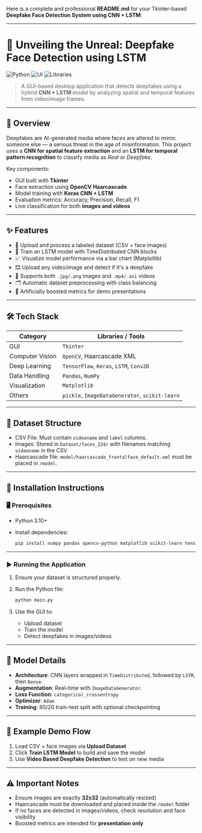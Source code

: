 Here is a complete and professional **README.md** for your Tkinter-based **Deepfake Face Detection System using CNN + LSTM**:

---

# 🧠 Unveiling the Unreal: Deepfake Face Detection using LSTM

![Python](https://img.shields.io/badge/Python-3.10%2B-blue.svg)
![UI](https://img.shields.io/badge/UI-Tkinter-lightblue.svg)
![Libraries](https://img.shields.io/badge/Libraries-OpenCV%20%7C%20TensorFlow%20%7C%20Keras-orange.svg)

> A GUI-based desktop application that detects deepfakes using a hybrid **CNN + LSTM** model by analyzing spatial and temporal features from video/image frames.

---

## 🚀 Overview

Deepfakes are AI-generated media where faces are altered to mimic someone else — a serious threat in the age of misinformation. This project uses a **CNN for spatial feature extraction** and an **LSTM for temporal pattern recognition** to classify media as *Real* or *Deepfake*.

Key components:

* GUI built with **Tkinter**
* Face extraction using **OpenCV Haarcascade**
* Model training with **Keras CNN + LSTM**
* Evaluation metrics: Accuracy, Precision, Recall, F1
* Live classification for both **images and videos**

---

## ✨ Features

* 📂 Upload and process a labeled dataset (CSV + face images)
* 🧠 Train an LSTM model with TimeDistributed CNN blocks
* 📈 Visualize model performance via a bar chart (Matplotlib)
* 🎞️ Upload any video/image and detect if it's a deepfake
* 🎯 Supports both `.jpg/.png` images and `.mp4/.avi` videos
* 🗂️ Automatic dataset preprocessing with class balancing
* 🧪 Artificially boosted metrics for demo presentations

---

## 🛠️ Tech Stack

| Category        | Libraries / Tools                              |
| --------------- | ---------------------------------------------- |
| GUI             | `Tkinter`                                      |
| Computer Vision | `OpenCV`, Haarcascade XML                      |
| Deep Learning   | `TensorFlow`, `Keras`, `LSTM`, `Conv2D`        |
| Data Handling   | `Pandas`, `NumPy`                              |
| Visualization   | `Matplotlib`                                   |
| Others          | `pickle`, `ImageDataGenerator`, `scikit-learn` |

---

## 📂 Dataset Structure

* CSV File: Must contain `videoname` and `label` columns.
* Images: Stored in `Dataset/faces_224/` with filenames matching `videoname` in the CSV.
* Haarcascade file: `model/haarcascade_frontalface_default.xml` must be placed in `/model`.

---

## 🔧 Installation Instructions

### 🖥️ Prerequisites

* Python 3.10+
* Install dependencies:

  ```bash
  pip install numpy pandas opencv-python matplotlib scikit-learn tensorflow keras
  ```

---

### ▶️ Running the Application

1. Ensure your dataset is structured properly.
2. Run the Python file:

   ```bash
   python main.py
   ```
3. Use the GUI to:

   * Upload dataset
   * Train the model
   * Detect deepfakes in images/videos

---


## 🧠 Model Details

* **Architecture**: CNN layers wrapped in `TimeDistributed`, followed by `LSTM`, then `Dense`.
* **Augmentation**: Real-time with `ImageDataGenerator`.
* **Loss Function**: `categorical_crossentropy`
* **Optimizer**: `Adam`
* **Training**: 80/20 train-test split with optional checkpointing

---

## 🧪 Example Demo Flow

1. Load CSV + face images via **Upload Dataset**
2. Click **Train LSTM Model** to build and save the model
3. Use **Video Based Deepfake Detection** to test on new media

---

## ⚠️ Important Notes

* Ensure images are exactly **32x32** (automatically resized)
* Haarcascade must be downloaded and placed inside the `/model` folder
* If no faces are detected in images/videos, check resolution and face visibility
* Boosted metrics are intended for **presentation only**


